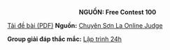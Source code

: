 **<center>NGUỒN: Free Contest 100</center>**

[Tải đề bài (PDF)](/statements/2336/GRIDCOLOR.pdf)
**Nguồn:** [Chuyên Sơn La Online Judge](http://csloj.ddns.net/)

**Group giải đáp thắc mắc:** [Lập trình 24h](https://www.facebook.com/groups/1386904321519984)